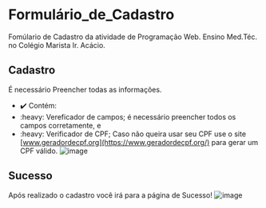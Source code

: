# Formulário_de_Cadastro
Fomúlario de Cadastro da atividade de Programação Web. 
Ensino Med.Téc. no Colégio Marista Ir. Acácio.

## Cadastro
É necessário Preencher todas as informações.
- :heavy_check_mark: Contém: 
- :heavy: Vereficador de campos; é necessário preencher todos os campos corretamente, e
- :heavy: Verificador de CPF; Caso não queira usar seu CPF use o site [www.geradordecpf.org](https://www.geradordecpf.org/) para gerar um CPF válido.
![image](https://github.com/Caioestevao1000/Formulario_de_Cadastro/assets/108750017/61314c5b-9e53-4614-a0c3-5b0ed7d26673)



## Sucesso
Após realizado o cadastro você irá para a página de Sucesso!
![image](https://github.com/Caioestevao1000/Formulario_de_Cadastro/assets/108750017/a581a44b-4a10-4aa8-82b9-79a6173bf65c)

